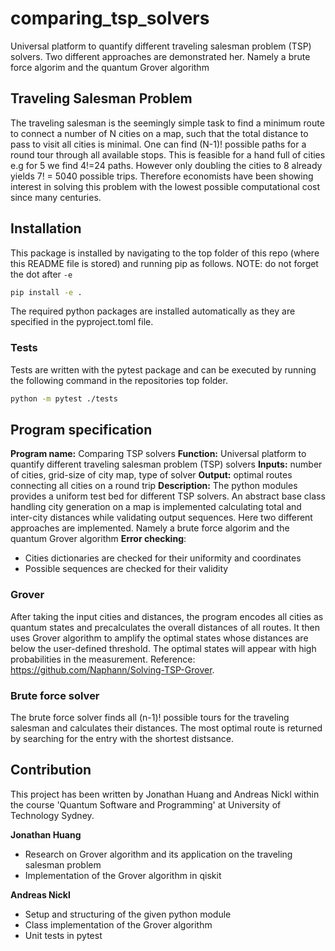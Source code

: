 # comparing_tsp_solvers
Universal platform to quantify different traveling salesman
problem (TSP) solvers. Two different approaches are demonstrated her. Namely a brute force algorim and the quantum Grover algorithm

## Traveling Salesman Problem
The traveling salesman is the seemingly simple task to find a minimum route to connect a number of N cities on a map, such that the total distance to pass to
visit all cities is minimal. One can find (N-1)! possible paths for a round 
tour through all available stops. This is feasible for a hand full of cities
e.g for 5  we find 4!=24  paths. However only doubling the cities to 8 already 
yields 7! = 5040 possible trips. Therefore economists have been showing
interest in solving this problem with the lowest possible computational cost
since many centuries.
## Installation
This package is installed by navigating to the top folder of this repo (where
this README file is stored) and running pip as follows. NOTE: do not forget the
dot after `-e`
```bash
pip install -e .
```
The required python packages are installed automatically as they are
specified in the pyproject.toml file.

### Tests
Tests are written with the pytest package and can be executed by running the
following command in the repositories top folder.

```bash
python -m pytest ./tests
```

## Program specification
**Program name:** Comparing TSP solvers
**Function:** Universal platform to quantify different traveling salesman
problem (TSP) solvers 
**Inputs:** number of cities, grid-size of city map, type of solver
**Output:** optimal routes connecting all cities on a round trip
**Description:** The python modules provides a uniform test bed for different
TSP solvers. An abstract base class handling city generation on a map is
implemented calculating total and inter-city distances while validating output
sequences.
Here two different approaches are implemented. Namely a brute
force algorim and the quantum Grover algorithm
**Error checking**:
- Cities dictionaries are checked for their uniformity and coordinates
- Possible sequences are checked for their validity 


### Grover
After taking the input cities and distances, the program encodes all cities as quantum states and precalculates the overall distances of all routes. It then uses Grover algorithm to amplify the optimal states whose distances are below the user-defined threshold. The optimal states will appear with high probabilities in the measurement. Reference: https://github.com/Naphann/Solving-TSP-Grover.

### Brute force solver
The brute force solver finds all (n-1)! possible tours for the traveling
salesman and calculates their distances. The most optimal route is returned by
searching for the entry with the shortest distsance.
## Contribution
This project has been written by Jonathan Huang and Andreas Nickl within the
course 'Quantum Software and Programming' at University of Technology Sydney.

**Jonathan Huang**

- Research on Grover algorithm and its application on the traveling salesman
problem
- Implementation of the Grover algorithm in qiskit

**Andreas Nickl**
- Setup and structuring of the given python module
- Class implementation of the Grover algorithm
- Unit tests in pytest
